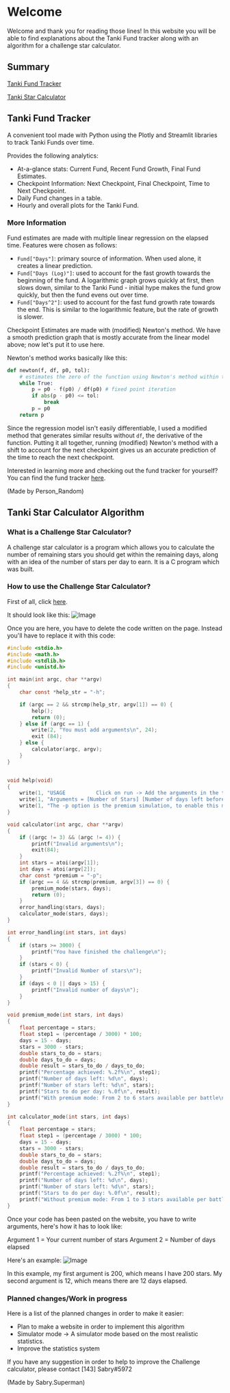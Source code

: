 # Welcome

Welcome and thank you for reading those lines! In this website you will be able to find explanations about the Tanki Fund tracker along with an algorithm for a challenge star calculator.

## Summary

[Tanki Fund Tracker](https://github.com/sabry134/TO-Utilities/blob/gh-pages/index.md#tanki-fund-tracker)

[Tanki Star Calculator](https://github.com/sabry134/TO-Utilities/blob/gh-pages/index.md#tanki-star-calculator-algorithm)

## Tanki Fund Tracker

A convenient tool made with Python using the Plotly and Streamlit libraries to track Tanki Funds over time.

Provides the following analytics:
- At-a-glance stats: Current Fund, Recent Fund Growth, Final Fund Estimates.
- Checkpoint Information: Next Checkpoint, Final Checkpoint, Time to Next Checkpoint.
- Daily Fund changes in a table.
- Hourly and overall plots for the Tanki Fund.

### More Information

Fund estimates are made with multiple linear regression on the elapsed time. Features were chosen as follows:
- `Fund["Days"]`: primary source of information. When used alone, it creates a linear prediction.
- `Fund["Days (Log)"]`: used to account for the fast growth towards the beginning of the fund. A logarithmic graph grows quickly at first, then slows down, similar to the Tanki Fund - initial hype makes the fund grow quickly, but then the fund evens out over time.
- `Fund["Days^2"]`: used to account for the fast fund growth rate towards the end. This is similar to the logarithmic feature, but the rate of growth is slower.

Checkpoint Estimates are made with (modified) Newton's method. We have a smooth prediction graph that is mostly accurate from the linear model above; now let's put it to use here.

Newton's method works basically like this:
```python
def newton(f, df, p0, tol):
    # estimates the zero of the function using Newton's method within tol
    while True:
        p = p0 - f(p0) / df(p0) # fixed point iteration
        if abs(p - p0) <= tol:
            break
        p = p0
    return p
```
Since the regression model isn't easily differentiable, I used a modified method that generates similar results without `df`, the derivative of the function. Putting it all together, running (modified) Newton's method with a shift to account for the next checkpoint gives us an accurate prediction of the time to reach the next checkpoint.

Interested in learning more and checking out the fund tracker for yourself? You can find the fund tracker [here](https://fund-vis-v2.herokuapp.com).

(Made by Person_Random)

## Tanki Star Calculator Algorithm

### What is a Challenge Star Calculator?

A challenge star calculator is a program which allows you to calculate the number of remaining stars you should get within the remaining days, along with an idea of the number of stars per day to earn. It is a C program which was built.

### How to use the Challenge Star Calculator?

First of all, click [here](https://www.onlinegdb.com/online_c_compiler).

It should look like this: ![Image](https://cdn.discordapp.com/attachments/609269720805408788/1004879401189642301/unknown.png)

Once you are here, you have to delete the code written on the page. Instead you'll have to replace it with this code:
```C
#include <stdio.h>
#include <math.h>
#include <stdlib.h>
#include <unistd.h>

int main(int argc, char **argv)
{
    char const *help_str = "-h";

    if (argc == 2 && strcmp(help_str, argv[1]) == 0) {
        help();
        return (0);
    } else if (argc == 1) {
        write(2, "You must add arguments\n", 24);
        exit (84);
    } else {
        calculator(argc, argv);
    }
}


void help(void)
{
    write(1, "USAGE          Click on run -> Add the arguments in the text box below\n\n", 73);
    write(1, "Arguments = [Number of Stars] [Number of days left before the challenge ends] [-p]\n\n", 84);
    write(1, "The -p option is the premium simulation, to enable this mode, just add `-p` at the end of the arguments\n", 105);
}

void calculator(int argc, char **argv)
{
    if ((argc != 3) && (argc != 4)) {
        printf("Invalid arguments\n");
        exit(84);
    }
    int stars = atoi(argv[1]);
    int days = atoi(argv[2]);
    char const *premium = "-p";
    if (argc == 4 && strcmp(premium, argv[3]) == 0) {
        premium_mode(stars, days);
        return (0);
    }
    error_handling(stars, days);
    calculator_mode(stars, days);
}

int error_handling(int stars, int days)
{
    if (stars >= 3000) {
        printf("You have finished the challenge\n");
    }
    if (stars < 0) {
        printf("Invalid Number of stars\n");
    }
    if (days < 0 || days > 15) {
        printf("Invalid number of days\n");
    }
}

void premium_mode(int stars, int days)
{
    float percentage = stars;
    float step1 = (percentage / 3000) * 100;
    days = 15 - days;
    stars = 3000 - stars;
    double stars_to_do = stars;
    double days_to_do = days;
    double result = stars_to_do / days_to_do;
    printf("Percentage achieved: %.2f%\n", step1);
    printf("Number of days left: %d\n", days);
    printf("Number of stars left: %d\n", stars);
    printf("Stars to do per day: %.0f\n", result);
    printf("With premium mode: From 2 to 6 stars available per battle\n");
}

int calculator_mode(int stars, int days)
{
    float percentage = stars;
    float step1 = (percentage / 3000) * 100;
    days = 15 - days;
    stars = 3000 - stars;
    double stars_to_do = stars;
    double days_to_do = days;
    double result = stars_to_do / days_to_do;
    printf("Percentage achieved: %.2f%\n", step1);
    printf("Number of days left: %d\n", days);
    printf("Number of stars left: %d\n", stars);
    printf("Stars to do per day: %.0f\n", result);
    printf("Without premium mode: From 1 to 3 stars available per battle\n");
}
```

Once your code has been pasted on the website, you have to write arguments, here's how it has to look like:

Argument 1 = Your current number of stars
Argument 2 = Number of days elapsed

Here's an example:
![Image](https://cdn.discordapp.com/attachments/609269720805408788/1004880872895414303/unknown.png)

In this example, my first argument is 200, which means I have 200 stars. My second argument is 12, which means there are 12 days elapsed.

### Planned changes/Work in progress

Here is a list of the planned changes in order to make it easier:

- Plan to make a website in order to implement this algorithm
- Simulator mode -> A simulator mode based on the most realistic statistics.
- Improve the statistics system


If you have any suggestion in order to help to improve the Challenge calculator, please contact [143] Sabry#5972

(Made by Sabry.Superman)
